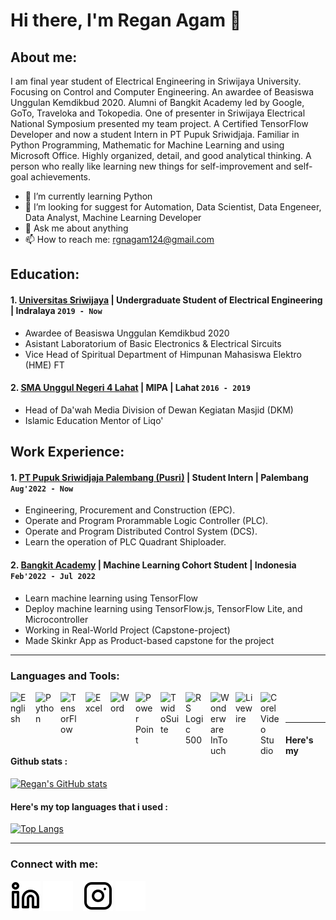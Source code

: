 # Hi there, I'm Regan Agam 👋
## About me:
I am final year student of Electrical Engineering in Sriwijaya University. Focusing on Control and Computer Engineering. An awardee of Beasiswa Unggulan Kemdikbud 2020. Alumni of Bangkit Academy led by Google, GoTo, Traveloka and Tokopedia. One of presenter in Sriwijaya Electrical National Symposium presented my team project. A Certified TensorFlow Developer and now a student Intern in PT Pupuk Sriwidjaja. Familiar in Python Programming, Mathematic for Machine Learning and using Microsoft Office. Highly organized, detail, and good analytical thinking. A person who really like learning new things for self-improvement and self-goal achievements.

- 🌱 I’m currently learning Python
- 🤔 I’m looking for suggest for Automation, Data Scientist, Data Engeneer, Data Analyst, Machine Learning Developer
- 💬 Ask me about anything
- 📫 How to reach me: rgnagam124@gmail.com

## Education:

#### 1. [Universitas Sriwijaya](https://unsri.ac.id) | Undergraduate Student of Electrical Engineering | Indralaya `2019 - Now`
   - Awardee of Beasiswa Unggulan Kemdikbud 2020
   - Asistant Laboratorium of Basic Electronics & Electrical Sircuits
   - Vice Head of Spiritual Department of Himpunan Mahasiswa Elektro (HME) FT
#### 2. [SMA Unggul Negeri 4 Lahat](https://sman4lahat.sch.id) | MIPA | Lahat `2016 - 2019`
   - Head of Da'wah Media Division of Dewan Kegiatan Masjid (DKM)
   - Islamic Education Mentor of Liqo'

## Work Experience:
#### 1. [PT Pupuk Sriwidjaja Palembang (Pusri)](https://www.pusri.co.id) | Student Intern | Palembang `Aug'2022 - Now`
   - Engineering, Procurement and Construction (EPC).
   - Operate and Program Prorammable Logic Controller (PLC).
   - Operate and Program Distributed Control System (DCS).
   - Learn the operation of PLC Quadrant Shiploader.
#### 2. [Bangkit Academy](https://grow.google/intl/id_id/bangkit/) | Machine Learning Cohort Student | Indonesia `Feb'2022 - Jul 2022`
   - Learn machine learning using TensorFlow
   - Deploy machine learning using TensorFlow.js, TensorFlow Lite, and Microcontroller
   - Working in Real-World Project (Capstone-project)
   - Made Skinkr App as Product-based capstone for the project
---

### Languages and Tools:

[<img align="left" alt="English" width="30px" src="https://cdn.imgbin.com/2/12/12/imgbin-logo-primera-air-organization-business-english-language-british-flag-zSPA9W4mDSMqHmnRnzhgdxHLs.jpg" style="padding-right:10px;" />][webdev]
[<img align="left" alt="Python" width="30px" src="https://upload.wikimedia.org/wikipedia/commons/thumb/c/c3/Python-logo-notext.svg/110px-Python-logo-notext.svg.png?20100317150552" style="padding-right:10px;" />][webdev]
[<img align="left" alt="TensorFlow" width="30px" src="https://upload.wikimedia.org/wikipedia/commons/thumb/2/2d/Tensorflow_logo.svg/1200px-Tensorflow_logo.svg.png" style="padding-right:10px;" />][webdev]
[<img align="left" alt="Excel" width="30px" src="https://is2-ssl.mzstatic.com/image/thumb/Purple126/v4/a8/fd/5a/a8fd5a84-c6f1-355f-3b9f-6e86598efaa3/XCEL.png/1200x630bb.png" style="padding-right:10px;" />][webdev]
[<img align="left" alt="Word" width="30px" src="https://play-lh.googleusercontent.com/9kABykeGovHPy-dN19lRxxnCp8IZK3Pkl8qLFNxrEe-hhKVZeiyhTBEIRUt6t-vhxQ=s180-rw" style="padding-right:10px;" />][webdev]
[<img align="left" alt="Power Point" width="30px" src="https://play-lh.googleusercontent.com/6pTX4OILXTxazqad66oiVfG4x2KpYn4kIPgdzOe173tT0oHr2ThwpBhMyzzzxWq_r6M=s180-rw" style="padding-right:10px;" />][webdev]
[<img align="left" alt="TwidoSuite" width="30px" src="https://img.informer.com/icons/png/128/3398/3398456.png" style="padding-right:10px;" />][webdev]
[<img align="left" alt="RS Logic 500" width="30px" src="https://upload.wikimedia.org/wikipedia/commons/thumb/6/63/RSLogix.svg/1200px-RSLogix.svg.png" style="padding-right:10px;" />][webdev]
[<img align="left" alt="Wonderware InTouch" width="30px" src="https://encrypted-tbn0.gstatic.com/images?q=tbn:ANd9GcRg2D4joeggeJH1U1juZv0G3J4ZvX_jm__KuSTyr7KQt1S_Qw5SGujRjhWh2Rejgmx8HrI&usqp=CAU" style="padding-right:10px;" />][webdev]
[<img align="left" alt="Livewire" width="30px" src="https://alternativesp.com/wp-content/uploads/2021/03/Livewire-600x600.png" style="padding-right:10px;" />][webdev]
[<img align="left" alt="Corel Video Studio" width="30px" src="https://1.bp.blogspot.com/-p7InWGwKj50/XX0ihFKsP-I/AAAAAAAA3ZY/_McFcYYavuQrvxeaR_TD22H8L8ruN8QzwCLcBGAsYHQ/s1600/Corel%2BVideoStudio%2BPro%2Blogo.png" style="padding-right:10px;" />][webdev]

<br />
<br />

---

#### Here's my Github stats :

[![Regan's GitHub stats](https://github-readme-stats-eight-theta.vercel.app/api?username=reganagam&show_icons=true&theme=algolia&include_all_commits=true&count_private=true)](https://github.com/reganagam)

#### Here's my top languages that i used :

[![Top Langs](https://github-readme-stats-eight-theta.vercel.app/api/top-langs/?username=reganagam&layout=compact&langs_count=8&theme=algolia)](https://github.com/reganagam)

---

### Connect with me:

[![website](./img/linkedin-light.svg)](https://www.linkedin.com/in/reganagam/#gh-light-mode-only)
[![website](./img/linkedin-dark.svg)](https://www.linkedin.com/in/reganagam/#gh-dark-mode-only)
&nbsp;&nbsp;
[![website](./img/instagram-light.svg)](https://instagram.com/rgnagam#gh-light-mode-only)
[![website](./img/instagram-dark.svg)](https://instagram.com/rgnagam#gh-dark-mode-only)


[webdev]: https://github.com/reganagam
